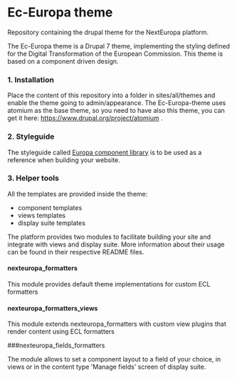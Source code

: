 # Ec-Europa theme
Repository containing the drupal theme for the NextEuropa platform.

The Ec-Europa theme is a Drupal 7 theme, implementing the styling defined for 
the Digital Transformation of the European Commission.
This theme is based on a component driven design. 

### 1. Installation

Place the content of this repository into a folder in sites/all/themes and enable the theme going to admin/appearance.
The Ec-Europa-theme uses atomium as the base theme, so you need to have also 
this theme, you can get it here: https://www.drupal.org/project/atomium .

### 2. Styleguide

The styleguide called [Europa component library](https://ec-europa.github.io/europa-component-library)
 is to be used as a reference when building your website.

### 3. Helper tools

All the templates are provided inside the theme:
 - component templates
 - views templates
 - display suite templates

The platform provides two modules to facilitate building your site and integrate
with views and display suite. 
More information about their usage can be found in their respective README files.

#### nexteuropa_formatters

This module provides default theme implementations for custom ECL formatters

#### nexteuropa_formatters_views

This module extends nexteuropa_formatters with custom view plugins that
render content using ECL formatters

###nexteuropa_fields_formatters

The module allows to set a component layout to a field of your choice, in views 
or in the content type 'Manage fields' screen of display suite.